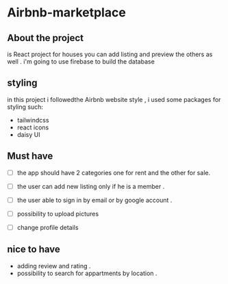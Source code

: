 # Airbnb-marketplace

## About the project 
is React project for houses you can add listing and preview the others as well .
i'm going to use firebase to build the database 
## styling 
in this project i followedthe Airbnb website style , i used some packages for styling such:
- tailwindcss
- react icons
- daisy UI 
 ## Must have 
 - [ ] the app should have 2 categories one for rent and the other for sale.
 - [ ] the user can add new listing  only if he is a member .
 - [ ] the user able to sign in by email or by google account .
 - [ ] possibility to upload pictures 
 - [ ] change profile details
 

## nice to have 
- adding review and rating .
- possibility to search for appartments by location .

 
 

